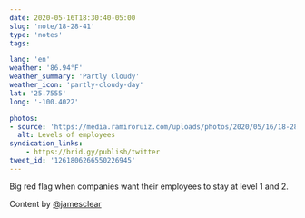 ```yaml
---
date: 2020-05-16T18:30:40-05:00
slug: 'note/18-28-41'
type: 'notes'
tags:

lang: 'en'
weather: '86.94°F'
weather_summary: 'Partly Cloudy'
weather_icon: 'partly-cloudy-day'
lat: '25.7555'
long: '-100.4022'

photos:
- source: 'https://media.ramiroruiz.com/uploads/photos/2020/05/16/18-28-41/levels-of-employees-.png'
  alt: Levels of employees 
syndication_links:
    - https://brid.gy/publish/twitter
tweet_id: '1261806266550226945'
---
```

Big red flag when companies want their  employees to stay at level 1 and 2.

Content by [@jamesclear](https://twitter.com/@jamesclear) 
